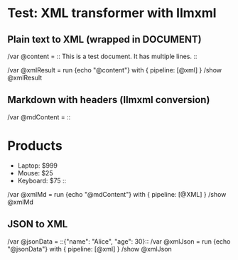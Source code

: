 # Test: XML transformer with llmxml

## Plain text to XML (wrapped in DOCUMENT)
/var @content = ::
This is a test document.
It has multiple lines.
::

/var @xmlResult = run {echo "@content"} with { pipeline: [@xml] }
/show @xmlResult

## Markdown with headers (llmxml conversion)
/var @mdContent = ::
# Products
- Laptop: $999
- Mouse: $25
- Keyboard: $75
::

/var @xmlMd = run {echo "@mdContent"} with { pipeline: [@XML] }
/show @xmlMd

## JSON to XML
/var @jsonData = ::{"name": "Alice", "age": 30}::
/var @xmlJson = run {echo "@jsonData"} with { pipeline: [@xml] }
/show @xmlJson